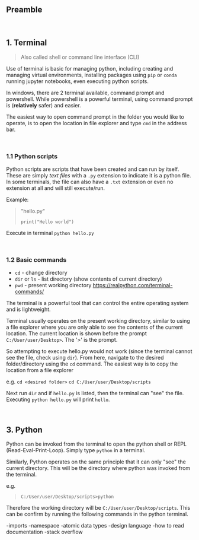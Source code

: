 ## Preamble


<br>

## 1. Terminal

> Also called shell or command line interface (CLI)

Use of terminal is basic for managing python, including creating and managing virtual environments, installing packages using `pip` or `conda` running jupyter notebooks, even executing python scripts.

In windows, there are 2 terminal available, command prompt and powershell. While powershell is a powerful terminal, using command prompt is (**relatively** safer) and easier.

The easiest way to open command prompt in the folder you would like to operate, is to open the location in file explorer and type `cmd` in the address bar.


<br>

### 1.1 Python scripts
Python scripts are scripts that have been created and can run by itself. These are simply *text files* with a `.py` extension to indicate it is a python file. In some terminals, the file can also have a `.txt` extension or even no extension at all and will still execute/run.


Example:
> "hello.py"
> ```
> print("Hello world")
> ```

Execute in terminal
`python hello.py`

<br>

### 1.2 Basic commands
 - `cd` - change directory
 - `dir` or `ls` - list directory (show contents of current directory)
 - `pwd` - present working directory
https://realpython.com/terminal-commands/

The terminal is a powerful tool that can control the entire operating system and is lightweight.

Terminal usually operates on the present working directory, similar to using a file explorer where you are only able to see the contents of the current location. The current location is shown before the prompt `C:/User/user/Desktop>`. The '>' is the prompt.

So attempting to execute hello.py would not work (since the terminal cannot see the file, check using `dir`). From here, navigate to the desired folder/directory using the `cd` command. The easiest way is to copy the location from a file explorer

e.g.
`cd <desired folder>`
`cd C:/User/user/Desktop/scripts`

Next run `dir` and if `hello.py` is listed, then the terminal can "see" the file. Executing `python hello.py` will print `hello`.


<br>

## 3. Python
Python can be invoked from the terminal to open the python shell or REPL (Read-Eval-Print-Loop). Simply type `python` in a terminal.




Similarly, Python operates on the same principle that it can only "see" the current directory. This will be the directory where python was invoked from the terminal.

e.g.
> `C:/User/user/Desktop/scripts>python`

Therefore the working directory will be `C:/User/user/Desktop/scripts`. This can be confirm by running the following commands in the python terminal.




-imports
-namespace
-atomic data types
-design language
-how to read documentation
-stack overflow





